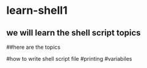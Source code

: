 # learn-shell1
## we will learn the shell script topics


##here are the topics

#how to write shell script file
#printing 
#variabiles 
